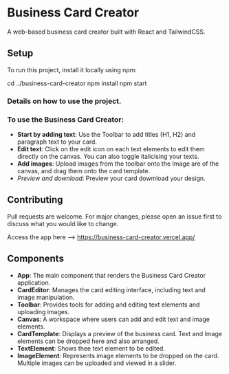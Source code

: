 # Business Card Creator

A web-based business card creator built with React and TailwindCSS.

## Setup

To run this project, install it locally using npm:

cd ../business-card-creator
npm install
npm start

### Details on how to use the project.

### To use the Business Card Creator:

- **Start by adding text**: Use the Toolbar to add titles (H1, H2) and paragraph text to your card.
- **Edit text**: Click on the edit icon on each text elements to edit them directly on the canvas. You can also toggle italicising your texts.
- **Add images**: Upload images from the toolbar onto the Image are of the canvas, and drag them onto the card template.
- *Preview and download*: Preview your card dowmload your design.

## Contributing

Pull requests are welcome. For major changes, please open an issue first to discuss what you would like to change.

Access the app here --> https://business-card-creator.vercel.app/

## Components

- **App**: The main component that renders the Business Card Creator application.
- **CardEditor**: Manages the card editing interface, including text and image manipulation.
- **Toolbar**: Provides tools for adding and editing text elements and uploading images.
- **Canvas**: A workspace where users can add and edit text and image elements.
- **CardTemplate**: Displays a preview of the business card. Text and Image elements can be dropped here and also arranged.
- **TextElement**: Shows thee text element to be edited.
- **ImageElement**: Represents image elements to be dropped on the card. Multiple images can be uploaded and viewed in a slider.
